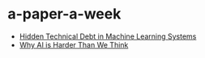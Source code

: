 # a-paper-a-week

- [Hidden Technical Debt in Machine Learning Systems](https://papers.neurips.cc/paper/5656-hidden-technical-debt-in-machine-learning-systems.pdf)
- [Why AI is Harder Than We Think](https://arxiv.org/abs/2104.12871)

